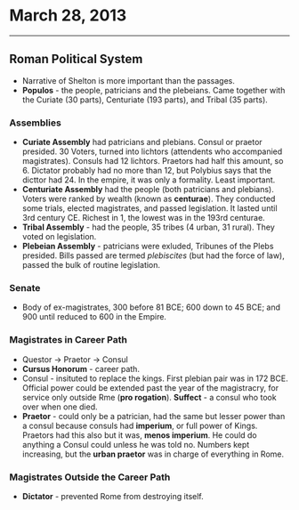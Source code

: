 # March 28, 2013
***
## Roman Political System
-	Narrative of Shelton is more important than the passages.
-	**Populos** - the people, patricians and the plebeians. Came together with the Curiate (30 parts), Centuriate (193 parts), and Tribal (35 parts).

### Assemblies

-	**Curiate Assembly** had patricians and plebians. Consul or praetor presided. 30 Voters, turned into lichtors (attendents who accompanied magistrates). Consuls had 12 lichtors. Praetors had half this amount, so 6. Dictator probably had no more than 12, but Polybius says that the dicttor had 24. In the empire, it was only a formality. Least important.
-	**Centuriate Assembly** had the people (both patricians and plebians). Voters were ranked by wealth (known as **centurae**). They conducted some trials, elected magistrates, and passed legislation. It lasted until 3rd century CE. Richest in 1, the lowest was in the 193rd centurae.
-	**Tribal Assembly** - had the people, 35 tribes (4 urban, 31 rural). They voted on legislation. 
-	**Plebeian Assembly** - patricians were exluded, Tribunes of the Plebs presided. Bills passed are termed *plebiscites* (but had the force of law), passed the bulk of routine legislation.

### Senate
-	Body of ex-magistrates, 300 before 81 BCE; 600 down to 45 BCE; and 900 until reduced to 600 in the Empire. 

### Magistrates in Career Path
-	Questor -> Praetor -> Consul
-	**Cursus Honorum** - career path.
-	Consul - insituted to replace the kings. First plebian pair was in 172 BCE. Official power could be extended past the year of the magistracry, for service only outside Rme (**pro rogation**). **Suffect** - a consul who took over when one died.
-	**Praetor** - could only be a patrician, had the same but lesser power than a consul because consuls had **imperium**, or full power of Kings. Praetors had this also but it was, **menos imperium**. He could do anything a Consul could unless he was told no. Numbers kept increasing, but the **urban praetor** was in charge of everything in Rome.

### Magistrates Outside the Career Path
-	**Dictator** - prevented Rome from destroying itself.